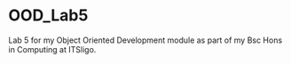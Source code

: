 # OOD_Lab5
Lab 5 for my Object Oriented Development module as part of my Bsc Hons in Computing at ITSligo. 
